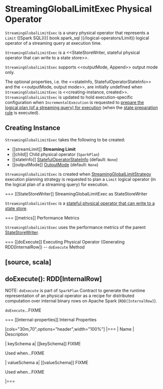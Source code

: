 # StreamingGlobalLimitExec Physical Operator

`StreamingGlobalLimitExec` is a unary physical operator that represents a `Limit` ([Spark SQL]({{ book.spark_sql }}/logical-operators/Limit)) logical operator of a streaming query at execution time.

`StreamingGlobalLimitExec` is a <<StateStoreWriter, stateful physical operator that can write to a state store>>.

`StreamingGlobalLimitExec` supports <<outputMode, Append>> output mode only.

The optional properties, i.e. the <<stateInfo, StatefulOperatorStateInfo>> and the <<outputMode, output mode>>, are initially undefined when `StreamingGlobalLimitExec` is <<creating-instance, created>>. `StreamingGlobalLimitExec` is updated to hold execution-specific configuration when `IncrementalExecution` is requested to [prepare the logical plan (of a streaming query) for execution](../IncrementalExecution.md#preparing-for-execution) (when the [state preparation rule](../IncrementalExecution.md#state) is executed).

## Creating Instance

`StreamingGlobalLimitExec` takes the following to be created:

* [[streamLimit]] **Streaming Limit**
* [[child]] Child physical operator (`SparkPlan`)
* [[stateInfo]] [StatefulOperatorStateInfo](../StatefulOperatorStateInfo.md) (default: `None`)
* [[outputMode]] [OutputMode](../OutputMode.md) (default: `None`)

`StreamingGlobalLimitExec` is created when [StreamingGlobalLimitStrategy](../execution-planning-strategies/StreamingGlobalLimitStrategy.md) execution planning strategy is requested to plan a `Limit` logical operator (in the logical plan of a streaming query) for execution.

=== [[StateStoreWriter]] StreamingGlobalLimitExec as StateStoreWriter

`StreamingGlobalLimitExec` is a [stateful physical operator that can write to a state store](StateStoreWriter.md).

=== [[metrics]] Performance Metrics

`StreamingGlobalLimitExec` uses the performance metrics of the parent [StateStoreWriter](StateStoreWriter.md#metrics).

=== [[doExecute]] Executing Physical Operator (Generating RDD[InternalRow]) -- `doExecute` Method

[source, scala]
----
doExecute(): RDD[InternalRow]
----

NOTE: `doExecute` is part of `SparkPlan` Contract to generate the runtime representation of an physical operator as a recipe for distributed computation over internal binary rows on Apache Spark (`RDD[InternalRow]`).

`doExecute`...FIXME

=== [[internal-properties]] Internal Properties

[cols="30m,70",options="header",width="100%"]
|===
| Name
| Description

| keySchema
a| [[keySchema]] FIXME

Used when...FIXME

| valueSchema
a| [[valueSchema]] FIXME

Used when...FIXME

|===
